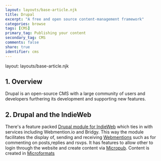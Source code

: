 ```yaml
---
layout: layouts/base-article.njk
title: Drupal
excerpt: "A free and open source content-management framework"
categories: browse
tags: [CMS]
primary_tag: Publishing your content
secondary_tag: CMS
comments: false
share: true
identifier: cms
---
```

layout: layouts/base-article.njk

## 1. Overview
Drupal is an open-source CMS with a large community of users and developers furthering its development and supporting new features.

## 2. Drupal and the IndieWeb
There's a feature packed [Drupal module for IndieWeb](https://www.drupal.org/project/indieweb) which ties in with services including Webmention.io and Bridgy. This way the module facilitates the display of, sending and receiving [Webmentions](/browse/webmentions-details/#implementation) such as for commenting on posts,replies and rsvps. It has features to allow other to login through the website and create content via [Micropub](/browse/micropub-details/). Content is created in [Microformats](/browse/microformats/)